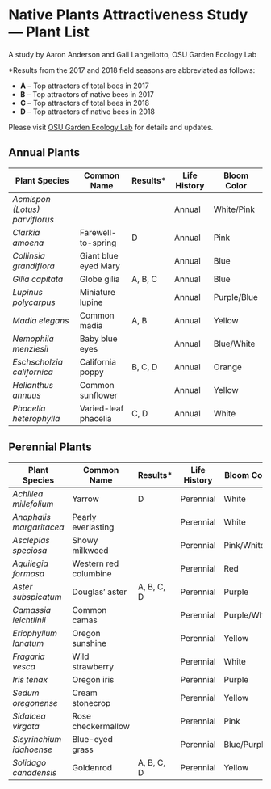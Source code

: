 # Native Plants Attractiveness Study — Plant List

A study by Aaron Anderson and Gail Langellotto, OSU Garden Ecology Lab

*Results from the 2017 and 2018 field seasons are abbreviated as follows:  
  - **A** – Top attractors of total bees in 2017  
  - **B** – Top attractors of native bees in 2017  
  - **C** – Top attractors of total bees in 2018  
  - **D** – Top attractors of native bees in 2018  

Please visit [OSU Garden Ecology Lab](http://blogs.oregonstate.edu/gardenecologylab/native-plants-2/) for details and updates.

## Annual Plants

| Plant Species                | Common Name         | Results* | Life History | Bloom Color   |
|------------------------------|---------------------|----------|--------------|---------------|
| *Acmispon (Lotus) parviflorus* |                     |          | Annual       | White/Pink    |
| *Clarkia amoena*             | Farewell-to-spring  | D        | Annual       | Pink          |
| *Collinsia grandiflora*      | Giant blue eyed Mary|          | Annual       | Blue          |
| *Gilia capitata*             | Globe gilia         | A, B, C  | Annual       | Blue          |
| *Lupinus polycarpus*         | Miniature lupine    |          | Annual       | Purple/Blue   |
| *Madia elegans*              | Common madia        | A, B     | Annual       | Yellow        |
| *Nemophila menziesii*        | Baby blue eyes      |          | Annual       | Blue/White    |
| *Eschscholzia californica*   | California poppy    | B, C, D  | Annual       | Orange        |
| *Helianthus annuus*          | Common sunflower    |          | Annual       | Yellow        |
| *Phacelia heterophylla*      | Varied-leaf phacelia| C, D     | Annual       | White         |

## Perennial Plants

| Plant Species                | Common Name         | Results* | Life History | Bloom Color   |
|------------------------------|---------------------|----------|--------------|---------------|
| *Achillea millefolium*       | Yarrow             | D        | Perennial    | White         |
| *Anaphalis margaritacea*     | Pearly everlasting |          | Perennial    | White         |
| *Asclepias speciosa*         | Showy milkweed     |          | Perennial    | Pink/White    |
| *Aquilegia formosa*          | Western red columbine |       | Perennial    | Red           |
| *Aster subspicatum*          | Douglas’ aster     | A, B, C, D | Perennial  | Purple        |
| *Camassia leichtlinii*       | Common camas       |          | Perennial    | Purple/White  |
| *Eriophyllum lanatum*        | Oregon sunshine    |          | Perennial    | Yellow        |
| *Fragaria vesca*             | Wild strawberry    |          | Perennial    | White         |
| *Iris tenax*                 | Oregon iris        |          | Perennial    | Purple        |
| *Sedum oregonense*           | Cream stonecrop    |          | Perennial    | Yellow        |
| *Sidalcea virgata*           | Rose checkermallow |          | Perennial    | Pink          |
| *Sisyrinchium idahoense*     | Blue-eyed grass    |          | Perennial    | Blue/Purple   |
| *Solidago canadensis*        | Goldenrod          | A, B, C, D | Perennial  | Yellow        |
